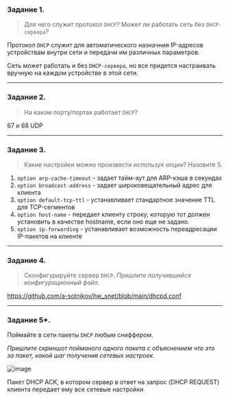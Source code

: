 ### Задание 1. 

> Для чего служит протокол `DHCP`?
> Может ли работать сеть без `DHCP-сервера`?

Протокол `DHCP` служит для автоматического назначния IP-адресов устройствам внутри сети и передачи им различных параметров.  

Сеть может работать и без `DHCP-сервера`, но все придется настраивать вручную на каждом устройстве в этой сети.

---

### Задание 2. 

>На каком порту/портах работает `DHCP`? 

67 и 68 UDP

---

### Задание 3. 

> Какие настройки можно произвести используя опции? 
> Назовите 5.  

1. `option arp-cache-timeout` - задает тайм-аут для ARP-кэша в секундах
2. `option broadcast-address` - задает широковещательный адрес для клиента
3. `option default-tcp-ttl` - устанавливает стандартное значение TTL для TCP-сегментов
4. `option host-name` - передает клиенту строку, которую тот должен установить в качестве hostname, если оно еще не задано.
5. `option ip-forwarding` - устанавливает возможность переадресации IP-пакетов на клиенте

---

### Задание 4. 

>Сконфигурируйте сервер `DHCP`.
>*Пришлите получившийся конфигурационный файл.*

https://github.com/a-sotnikov/hw_snet/blob/main/dhcpd.conf


---


### Задание 5*. 

Поймайте в сети пакеты `DHCP` любым сниффером. 

*Пришлите скриншот пойманого одного пакета с объяснением что это за пакет, какой шаг получения сетевых настроек.*

![image](https://user-images.githubusercontent.com/115862529/196968638-7f83ee5e-6866-4e62-8536-2953f76cde68.png)

Пакет DHCP ACK, в котором сервер в ответ на запрос (DHCP REQUEST) клиента передает ему все сетевые настройки
